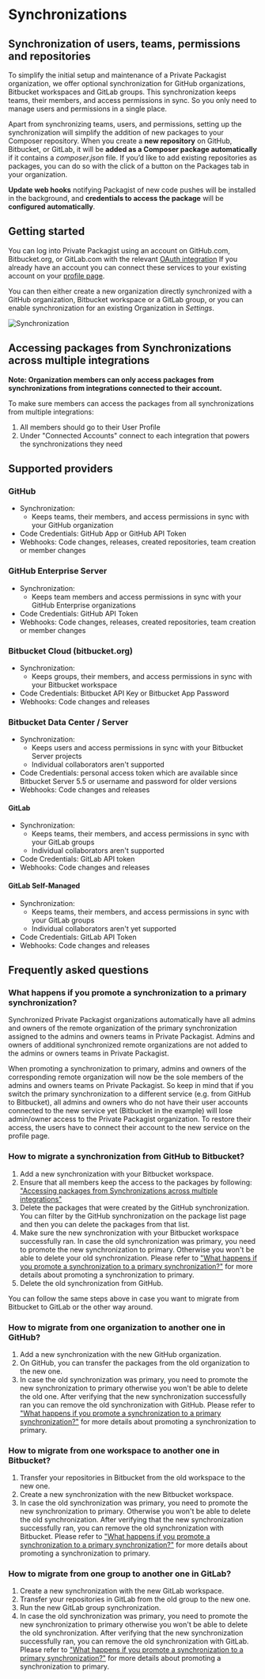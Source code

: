 # Synchronizations
## Synchronization of users, teams, permissions and repositories

To simplify the initial setup and maintenance of a Private Packagist organization, we offer optional synchronization for GitHub organizations, 
Bitbucket workspaces and GitLab groups. This synchronization keeps teams, their members, and access permissions in sync. 
So you only need to manage users and permissions in a single place.

Apart from synchronizing teams, users, and permissions, setting up the synchronization will simplify the addition of new packages 
to your Composer repository. When you create a **new repository** on GitHub, Bitbucket, or GitLab, it will be **added as a 
Composer package automatically** if it contains a _composer.json_ file. If you’d like to add existing repositories as packages, 
you can do so with the click of a button on the Packages tab in your organization.

**Update web hooks** notifying Packagist of new code pushes will be installed in the background, and **credentials to access
the package** will be **configured automatically**.

## Getting started

You can log into Private Packagist using an account on GitHub.com, Bitbucket.org, or GitLab.com with the relevant [OAuth integration](integration-github-bitbucket-gitlab.md)
If you already have an account you can connect these services to your existing account on your [profile page](https://packagist.com/profile).

You can then either create a new organization directly synchronized with a GitHub organization, Bitbucket workspace or a GitLab group,
or you can enable synchronization for an existing Organization in _Settings_.

![Synchronization](/Resources/public/img/docs/features/Sync-20241218.png)

## Accessing packages from Synchronizations across multiple integrations

**Note: Organization members can only access packages from synchronizations from integrations connected to their account.**

To make sure members can access the packages from all synchronizations from multiple integrations:

1. All members should go to their User Profile
2. Under "Connected Accounts" connect to each integration that powers the synchronizations they need

## Supported providers 

### GitHub
* Synchronization:
    * Keeps teams, their members, and access permissions in sync with your GitHub organization
* Code Credentials: GitHub App or GitHub API Token
* Webhooks: Code changes, releases, created repositories, team creation or member changes

### GitHub Enterprise Server
* Synchronization:
    * Keeps team members and access permissions in sync with your GitHub Enterprise organizations
* Code Credentials: GitHub API Token
* Webhooks: Code changes, releases, created repositories, team creation or member changes

### Bitbucket Cloud (bitbucket.org)
* Synchronization:
    * Keeps groups, their members, and access permissions in sync with your Bitbucket workspace
* Code Credentials: Bitbucket API Key or Bitbucket App Password
* Webhooks: Code changes and releases

### Bitbucket Data Center / Server
* Synchronization:
    * Keeps users and access permissions in sync with your Bitbucket Server projects
    * Individual collaborators aren't supported
* Code Credentials: personal access token which are available since Bitbucket Server 5.5 or username and password for older versions
* Webhooks: Code changes and releases

#### GitLab
* Synchronization:
    * Keeps teams, their members, and access permissions in sync with your GitLab groups
    * Individual collaborators aren't supported
* Code Credentials: GitLab API token
* Webhooks: Code changes and releases

#### GitLab Self-Managed
* Synchronization:
    * Keeps teams, their members, and access permissions in sync with your GitLab groups
    * Individual collaborators aren't yet supported
* Code Credentials: GitLab API Token
* Webhooks: Code changes and releases

## Frequently asked questions

### What happens if you promote a synchronization to a primary synchronization?

Synchronized Private Packagist organizations automatically have all admins and owners of the remote organization of the primary synchronization assigned to the admins and owners teams in Private Packagist. Admins and owners of additional synchronized remote organizations are not added to the admins or owners teams in Private Packagist.

When promoting a synchronization to primary, admins and owners of the corresponding remote organization will now be the sole members of the admins and owners teams on Private Packagist.
So keep in mind that if you switch the primary synchronization to a different service (e.g. from GitHub to Bitbucket), all admins and owners who do not have their user accounts connected to the new service yet (Bitbucket in the example) will lose admin/owner access to the Private Packagist organization. To restore their access, the users have to connect their account to the new service on the profile page.

### How to migrate a synchronization from GitHub to Bitbucket?

1. Add a new synchronization with your Bitbucket workspace.
2. Ensure that all members keep the access to the packages by following:  ["Accessing packages from Synchronizations across multiple integrations"](#accessing-packages-from-synchronizations-across-multiple-integrations)
3. Delete the packages that were created by the GitHub synchronization. You can filter by the GitHub synchronization on the package list page and then you can delete the packages from that list.
4. Make sure the new synchronization with your Bitbucket workspace successfully ran. In case the old synchronization was primary, you need to promote the new synchronization to primary. Otherwise you won't be able to delete your old synchronization. Please refer to ["What happens if you promote a synchronization to a primary synchronization?"](#what-happens-if-you-promote-a-synchronization-to-a-primary-synchronization) for more details about promoting a synchronization to primary.
5. Delete the old synchronization from GitHub.

You can follow the same steps above in case you want to migrate from Bitbucket to GitLab or the other way around.

### How to migrate from one organization to another one in GitHub?

1. Add a new synchronization with the new GitHub organization.
2. On GitHub, you can transfer the packages from the old organization to the new one.
3. In case the old synchronization was primary, you need to promote the new synchronization to primary otherwise you won't be able to delete the old one. After verifying that the new synchronization successfully ran you can remove the old synchronization with GitHub. Please refer to ["What happens if you promote a synchronization to a primary synchronization?"](#what-happens-if-you-promote-a-synchronization-to-a-primary-synchronization) for more details about promoting a synchronization to primary.

### How to migrate from one workspace to another one in Bitbucket?

1. Transfer your repositories in Bitbucket from the old workspace to the new one.
2. Create a new synchronization with the new Bitbucket workspace.
3. In case the old synchronization was primary, you need to promote the new synchronization to primary. Otherwise you won't be able to delete the old synchronization. After verifying that the new synchronization successfully ran, you can remove the old synchronization with Bitbucket. Please refer to ["What happens if you promote a synchronization to a primary synchronization?"](#what-happens-if-you-promote-a-synchronization-to-a-primary-synchronization) for more details about promoting a synchronization to primary.

### How to migrate from one group to another one in GitLab?

1. Create a new synchronization with the new GitLab workspace.
2. Transfer your repositories in GitLab from the old group to the new one.
3. Run the new GitLab group synchronization.
4. In case the old synchronization was primary, you need to promote the new synchronization to primary otherwise you won't be able to delete the old synchronization. After verifying that the new synchronization successfully ran, you can remove the old synchronization with GitLab. Please refer to ["What happens if you promote a synchronization to a primary synchronization?"](#what-happens-if-you-promote-a-synchronization-to-a-primary-synchronization) for more details about promoting a synchronization to primary.
